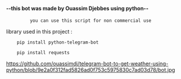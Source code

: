 <h4>--this bot was made by Ouassim Djebbes using python--</h4>

             you can use this script for non commercial use 

library used in this project :

        pip install python-telegram-bot

        pip install requests

https://github.com/ouassimdj/telegram-bot-to-get-weather-using-python/blob/9e2a0f312fad5826ad0f753c5975830c7ad03d78/bot.jpg